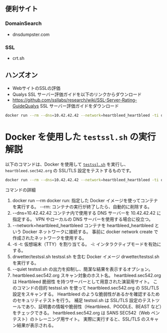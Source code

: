 ## 便利サイト
### DomainSearch
- dnsdumpster.com
### SSL
- crt.sh
## ハンズオン
- WebサイトのSSLの評価
- Qualys SSL サーバー評価ガイドを以下のリンクからダウンロード
- https://github.com/ssllabs/research/wiki/SSL-Server-Rating-GuideQualys SSL サーバー評価ガイドをダウンロード
```bash
docker run --rm --dns=10.42.42.42 --network=heartbleed_heartbleed -ti drwetter/testssl.sh --quiet heartbleed.sec542.org
```
# Docker を使用した `testssl.sh` の実行解説

以下のコマンドは、Docker を使用して [`testssl.sh`](https://testssl.sh/) を実行し、`heartbleed.sec542.org` の SSL/TLS 設定をテストするものです。

```sh
docker run --rm --dns=10.42.42.42 --network=heartbleed_heartbleed -ti drwetter/testssl.sh --quiet heartbleed.sec542.org
```
コマンドの詳細
1. docker run --rm
docker run: 指定した Docker イメージを使ってコンテナを実行する。
--rm: コンテナの実行が終了したら、自動的に削除する。
2. --dns=10.42.42.42
コンテナ内で使用する DNS サーバーを 10.42.42.42 に指定する。
VPN やローカルの DNS サーバーを使用する場合に役立つ。
3. --network=heartbleed_heartbleed
コンテナを heartbleed_heartbleed という Docker ネットワークに接続する。
事前に docker network create で作成されたネットワークを使用する。
4. -ti
-t: 仮想端末（TTY）を割り当てる。
-i: インタラクティブモードを有効にする。
5. drwetter/testssl.sh
testssl.sh を含む Docker イメージ drwetter/testssl.sh を実行する。
6. --quiet
testssl.sh の出力を抑制し、簡潔な結果を表示するオプション。
7. heartbleed.sec542.org
スキャン対象のホスト名。
heartbleed.sec542.org は Heartbleed 脆弱性 を持つサーバーとして用意された演習用サイト。
このコマンドの目的
testssl.sh を使って heartbleed.sec542.org の SSL/TLS 設定をスキャンする。
Heartbleed のような脆弱性があるかを確認するためのセキュリティテストを行う。
補足
testssl.sh は SSL/TLS 設定のテストツールであり、証明書の情報や脆弱性（Heartbleed、POODLE、BEAST など）をチェックできる。
heartbleed.sec542.org は SANS SEC542（Web ペンテスト）のトレーニング用サイト。
実際に実行すると、SSL/TLS のスキャン結果が表示される。
